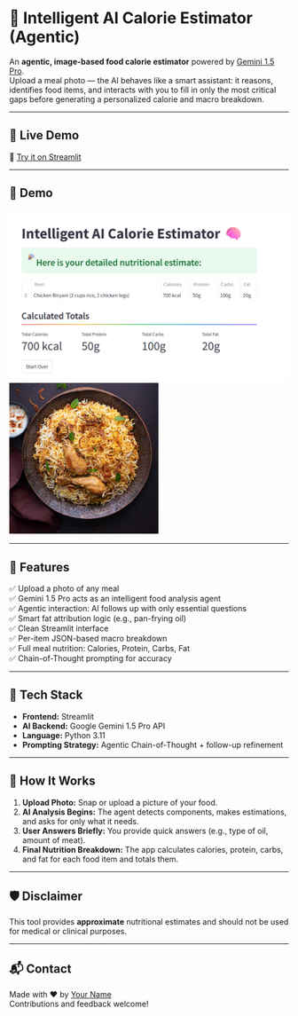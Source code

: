 # 🧠 Intelligent AI Calorie Estimator (Agentic)

An **agentic, image-based food calorie estimator** powered by [Gemini 1.5 Pro](https://deepmind.google/discover/blog/google-gemini-next-generation-models/).  
Upload a meal photo — the AI behaves like a smart assistant: it reasons, identifies food items, and interacts with you to fill in only the most critical gaps before generating a personalized calorie and macro breakdown.

---

## 📍 Live Demo

🔗 [Try it on Streamlit](https://calorie-estimator-agent.streamlit.app/)

---

## 📸 Demo

![demo](demo.png)  
![biriyani](biriyani.png)

---

## 🚀 Features

✅ Upload a photo of any meal  
✅ Gemini 1.5 Pro acts as an intelligent food analysis agent  
✅ Agentic interaction: AI follows up with only essential questions  
✅ Smart fat attribution logic (e.g., pan-frying oil)  
✅ Clean Streamlit interface  
✅ Per-item JSON-based macro breakdown  
✅ Full meal nutrition: Calories, Protein, Carbs, Fat  
✅ Chain-of-Thought prompting for accuracy  

---

## 🔧 Tech Stack

- **Frontend:** Streamlit  
- **AI Backend:** Google Gemini 1.5 Pro API  
- **Language:** Python 3.11  
- **Prompting Strategy:** Agentic Chain-of-Thought + follow-up refinement  

---

## 🧪 How It Works

1. **Upload Photo:** Snap or upload a picture of your food.
2. **AI Analysis Begins:** The agent detects components, makes estimations, and asks for only what it needs.
3. **User Answers Briefly:** You provide quick answers (e.g., type of oil, amount of meat).
4. **Final Nutrition Breakdown:** The app calculates calories, protein, carbs, and fat for each food item and totals them.

---

## 🛡️ Disclaimer

This tool provides **approximate** nutritional estimates and should not be used for medical or clinical purposes.

---

## 📬 Contact

Made with ❤️ by [Your Name](https://www.linkedin.com/in/your-profile)  
Contributions and feedback welcome!
